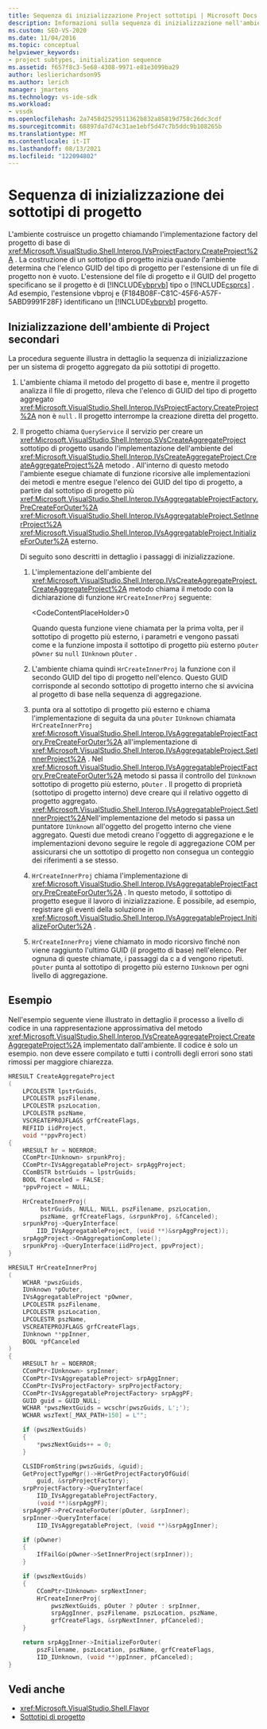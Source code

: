 ```yaml
---
title: Sequenza di inizializzazione Project sottotipi | Microsoft Docs
description: Informazioni sulla sequenza di inizializzazione nell'ambiente Visual Studio per un sistema di progetto aggregato da più sottotipi di progetto.
ms.custom: SEO-VS-2020
ms.date: 11/04/2016
ms.topic: conceptual
helpviewer_keywords:
- project subtypes, initialization sequence
ms.assetid: f657f8c3-5e68-4308-9971-e81e3099ba29
author: leslierichardson95
ms.author: lerich
manager: jmartens
ms.technology: vs-ide-sdk
ms.workload:
- vssdk
ms.openlocfilehash: 2a7458d2529511362b832a85819d758c26dc3cdf
ms.sourcegitcommit: 68897da7d74c31ae1ebf5d47c7b5ddc9b108265b
ms.translationtype: MT
ms.contentlocale: it-IT
ms.lasthandoff: 08/13/2021
ms.locfileid: "122094802"
---
```

# <a name="initialization-sequence-of-project-subtypes"></a>Sequenza di inizializzazione dei sottotipi di progetto
L'ambiente costruisce un progetto chiamando l'implementazione factory del progetto di base di <xref:Microsoft.VisualStudio.Shell.Interop.IVsProjectFactory.CreateProject%2A> . La costruzione di un sottotipo di progetto inizia quando l'ambiente determina che l'elenco GUID del tipo di progetto per l'estensione di un file di progetto non è vuoto. L'estensione del file di progetto e il GUID del progetto specificano se il progetto è di [!INCLUDE[vbprvb](../../code-quality/includes/vbprvb_md.md)] tipo o [!INCLUDE[csprcs](../../data-tools/includes/csprcs_md.md)] . Ad esempio, l'estensione vbproj e {F184B08F-C81C-45F6-A57F-5ABD9991F28F} identificano un [!INCLUDE[vbprvb](../../code-quality/includes/vbprvb_md.md)] progetto.

## <a name="environments-initialization-of-project-subtypes"></a>Inizializzazione dell'ambiente di Project secondari
 La procedura seguente illustra in dettaglio la sequenza di inizializzazione per un sistema di progetto aggregato da più sottotipi di progetto.

1. L'ambiente chiama il metodo del progetto di base e, mentre il progetto analizza il file di progetto, rileva che l'elenco di GUID del tipo di progetto aggregato <xref:Microsoft.VisualStudio.Shell.Interop.IVsProjectFactory.CreateProject%2A> non è `null` . Il progetto interrompe la creazione diretta del progetto.

2. Il progetto chiama `QueryService` il servizio per creare un <xref:Microsoft.VisualStudio.Shell.Interop.SVsCreateAggregateProject> sottotipo di progetto usando l'implementazione dell'ambiente del <xref:Microsoft.VisualStudio.Shell.Interop.IVsCreateAggregateProject.CreateAggregateProject%2A> metodo . All'interno di questo metodo l'ambiente esegue chiamate di funzione ricorsive alle implementazioni dei metodi e mentre esegue l'elenco dei GUID del tipo di progetto, a partire dal sottotipo di progetto più <xref:Microsoft.VisualStudio.Shell.Interop.IVsAggregatableProjectFactory.PreCreateForOuter%2A> <xref:Microsoft.VisualStudio.Shell.Interop.IVsAggregatableProject.SetInnerProject%2A> <xref:Microsoft.VisualStudio.Shell.Interop.IVsAggregatableProject.InitializeForOuter%2A> esterno.

     Di seguito sono descritti in dettaglio i passaggi di inizializzazione.

    1. L'implementazione dell'ambiente del <xref:Microsoft.VisualStudio.Shell.Interop.IVsCreateAggregateProject.CreateAggregateProject%2A> metodo chiama il metodo con la dichiarazione di funzione `HrCreateInnerProj` seguente:

         \<CodeContentPlaceHolder>0</CodeContentPlaceHolder>

         Quando questa funzione viene chiamata per la prima volta, per il sottotipo di progetto più esterno, i parametri e vengono passati come e la funzione imposta il sottotipo di progetto più esterno `pOuter` `pOwner` su `null` `IUnknown` `pOuter` .

    2. L'ambiente chiama quindi `HrCreateInnerProj` la funzione con il secondo GUID del tipo di progetto nell'elenco. Questo GUID corrisponde al secondo sottotipo di progetto interno che si avvicina al progetto di base nella sequenza di aggregazione.

    3. punta ora al sottotipo di progetto più esterno e chiama l'implementazione di seguita da una `pOuter` `IUnknown` chiamata `HrCreateInnerProj` <xref:Microsoft.VisualStudio.Shell.Interop.IVsAggregatableProjectFactory.PreCreateForOuter%2A> all'implementazione di <xref:Microsoft.VisualStudio.Shell.Interop.IVsAggregatableProject.SetInnerProject%2A> . Nel <xref:Microsoft.VisualStudio.Shell.Interop.IVsAggregatableProjectFactory.PreCreateForOuter%2A> metodo si passa il controllo del `IUnknown` sottotipo di progetto più esterno, `pOuter` . Il progetto di proprietà (sottotipo di progetto interno) deve creare qui il relativo oggetto di progetto aggregato. <xref:Microsoft.VisualStudio.Shell.Interop.IVsAggregatableProject.SetInnerProject%2A>Nell'implementazione del metodo si passa un puntatore `IUnknown` all'oggetto del progetto interno che viene aggregato. Questi due metodi creano l'oggetto di aggregazione e le implementazioni devono seguire le regole di aggregazione COM per assicurarsi che un sottotipo di progetto non consegua un conteggio dei riferimenti a se stesso.

    4. `HrCreateInnerProj` chiama l'implementazione di <xref:Microsoft.VisualStudio.Shell.Interop.IVsAggregatableProjectFactory.PreCreateForOuter%2A> . In questo metodo, il sottotipo di progetto esegue il lavoro di inizializzazione. È possibile, ad esempio, registrare gli eventi della soluzione in <xref:Microsoft.VisualStudio.Shell.Interop.IVsAggregatableProject.InitializeForOuter%2A> .

    5. `HrCreateInnerProj` viene chiamato in modo ricorsivo finché non viene raggiunto l'ultimo GUID (il progetto di base) nell'elenco. Per ognuna di queste chiamate, i passaggi da c a d vengono ripetuti. `pOuter` punta al sottotipo di progetto più esterno `IUnknown` per ogni livello di aggregazione.

## <a name="example"></a>Esempio

Nell'esempio seguente viene illustrato in dettaglio il processo a livello di codice in una rappresentazione approssimativa del metodo <xref:Microsoft.VisualStudio.Shell.Interop.IVsCreateAggregateProject.CreateAggregateProject%2A> implementato dall'ambiente. Il codice è solo un esempio. non deve essere compilato e tutti i controlli degli errori sono stati rimossi per maggiore chiarezza.

```cpp
HRESULT CreateAggregateProject
(
    LPCOLESTR lpstrGuids,
    LPCOLESTR pszFilename,
    LPCOLESTR pszLocation,
    LPCOLESTR pszName,
    VSCREATEPROJFLAGS grfCreateFlags,
    REFIID iidProject,
    void **ppvProject)
{
    HRESULT hr = NOERROR;
    CComPtr<IUnknown> srpunkProj;
    CComPtr<IVsAggregatableProject> srpAggProject;
    CComBSTR bstrGuids = lpstrGuids;
    BOOL fCanceled = FALSE;
    *ppvProject = NULL;

    HrCreateInnerProj(
         bstrGuids, NULL, NULL, pszFilename, pszLocation,
         pszName, grfCreateFlags, &srpunkProj, &fCanceled);
    srpunkProj->QueryInterface(
        IID_IVsAggregatableProject, (void **)&srpAggProject));
    srpAggProject->OnAggregationComplete();
    srpunkProj->QueryInterface(iidProject, ppvProject);
}

HRESULT HrCreateInnerProj
(
    WCHAR *pwszGuids,
    IUnknown *pOuter,
    IVsAggregatableProject *pOwner,
    LPCOLESTR pszFilename,
    LPCOLESTR pszLocation,
    LPCOLESTR pszName,
    VSCREATEPROJFLAGS grfCreateFlags,
    IUnknown **ppInner,
    BOOL *pfCanceled
)
{
    HRESULT hr = NOERROR;
    CComPtr<IUnknown> srpInner;
    CComPtr<IVsAggregatableProject> srpAggInner;
    CComPtr<IVsProjectFactory> srpProjectFactory;
    CComPtr<IVsAggregatableProjectFactory> srpAggPF;
    GUID guid = GUID_NULL;
    WCHAR *pwszNextGuids = wcschr(pwszGuids, L';');
    WCHAR wszText[_MAX_PATH+150] = L"";

    if (pwszNextGuids)
    {
        *pwszNextGuids++ = 0;
    }

    CLSIDFromString(pwszGuids, &guid);
    GetProjectTypeMgr()->HrGetProjectFactoryOfGuid(
        guid, &srpProjectFactory);
    srpProjectFactory->QueryInterface(
        IID_IVsAggregatableProjectFactory,
        (void **)&srpAggPF);
    srpAggPF->PreCreateForOuter(pOuter, &srpInner);
    srpInner->QueryInterface(
        IID_IVsAggregatableProject, (void **)&srpAggInner);

    if (pOwner)
    {
        IfFailGo(pOwner->SetInnerProject(srpInner));
    }

    if (pwszNextGuids)
    {
        CComPtr<IUnknown> srpNextInner;
        HrCreateInnerProj(
            pwszNextGuids, pOuter ? pOuter : srpInner,
            srpAggInner, pszFilename, pszLocation, pszName,
            grfCreateFlags, &srpNextInner, pfCanceled);
    }

    return srpAggInner->InitializeForOuter(
        pszFilename, pszLocation, pszName, grfCreateFlags,
        IID_IUnknown, (void **)ppInner, pfCanceled);
}
```

## <a name="see-also"></a>Vedi anche

- <xref:Microsoft.VisualStudio.Shell.Flavor>
- [Sottotipi di progetto](../../extensibility/internals/project-subtypes.md)
